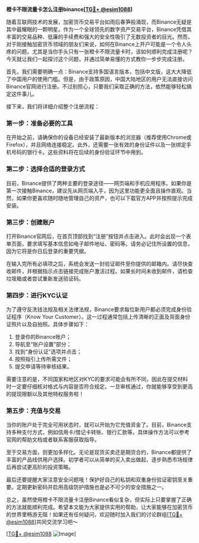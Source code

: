 **橙卡不限流量卡怎么注册binance[[TG💪+ @esim1088](https://t.me/s/esim1088)]**

随着互联网技术的发展，加密货币交易平台如雨后春笋般涌现，而Binance无疑是其中最耀眼的一颗明星。作为一个全球领先的数字资产交易平台，Binance凭借其丰富的交易品种、低廉的手续费和强大的安全性吸引了无数投资者的目光。然而，对于刚接触加密货币领域的朋友们来说，如何在Binance上开户可能是一个令人头疼的问题。尤其是当你手头只有一张橙卡不限流量卡时，该如何顺利完成注册呢？今天就让我们一起探讨这个问题，并通过简单易懂的方式教你一步步完成注册。

首先，我们需要明确一点：Binance支持多国语言版本，包括中文版，这大大降低了中国用户的使用门槛。但是，由于政策原因，中国大陆地区的用户无法直接访问Binance官网进行注册。不过别担心，只要我们采取正确的方法，依然能够轻松搞定这件事儿。

接下来，我们将详细介绍整个注册流程：

### 第一步：准备必要的工具

在开始之前，请确保你的设备已经安装了最新版本的浏览器（推荐使用Chrome或Firefox），并且网络连接稳定。此外，还需要一张有效的身份证件以及一张绑定手机号码的银行卡。这些资料将在后续的身份验证环节中用到。

### 第二步：选择合适的登录方式

目前，Binance提供了两种主要的登录途径——网页端和手机应用程序。如果你是第一次接触Binance，建议先从网页端入手，因为这里功能更全面且操作直观。当然，如果你更喜欢随时随地管理自己的资产，也可以下载官方APP并按照提示完成安装。

### 第三步：创建账户

打开Binance官网后，在首页顶部找到“注册”按钮并点击进入。此时会出现一个表单页面，要求填写基本信息如电子邮件地址、密码等。请务必记住所设置的信息，因为它将是你日后登录的重要凭据。

在输入完所有必填项之后，系统会发送一封验证邮件至你提供的邮箱内。请尽快查收邮件，并根据指示点击链接完成账户激活过程。如果长时间未收到邮件，请检查垃圾箱或者尝试重新发送验证码。

### 第四步：进行KYC认证

为了遵守反洗钱法规及相关法律法规，Binance要求每位新用户都必须完成身份验证程序（Know Your Customer）。这一过程通常包括上传清晰的正面及背面身份证照片以及自拍照。具体步骤如下：

1. 登录你的Binance账户；
2. 导航至“账户设置”部分；
3. 找到“身份认证”选项并点击；
4. 按照指引上传所需文件；
5. 提交申请等待审核结果。

需要注意的是，不同国家和地区对KYC的要求可能会有所不同，因此在提交材料时一定要仔细核对格式与内容是否符合规定。一旦审核通过，你就能够享受到更高的提现限额以及其他特权服务啦！

### 第五步：充值与交易

当你的账户处于完全可用状态时，就可以开始为它充值资金了。目前，Binance支持多种支付方式，例如信用卡/借记卡转账、银行汇款等。具体操作方法可以参考官网的帮助文档或者联系客服获取指导。

至于交易方面，则更加多样化。无论是现货买卖还是期货合约，Binance都提供了丰富的产品线供用户选择。初学者可以从简单的买入卖出做起，逐步熟悉市场规律后再尝试更高阶的投资策略。

最后还要提醒大家注意安全问题哦！保护好自己的私钥和双重身份验证密钥至关重要。定期更新密码并启用高级防护措施也是必不可少的安全措施之一。

总之，虽然使用橙卡不限流量卡注册Binance看似复杂，但实际上只要掌握了正确的方法就能顺利完成。希望本文能为大家提供实用的帮助，让大家能够在加密货币的世界里畅游无阻！如果还有任何疑问，欢迎随时加入我们的讨论群组[[TG💪+ @esim1088](https://t.me/s/esim1088)]共同交流学习吧～

[[TG💪+ @esim1088](https://t.me/s/esim1088) ![Image](https://i.postimg.cc/4NQfJmqS/Snipaste-2025-05-13-00-14-12.png)]